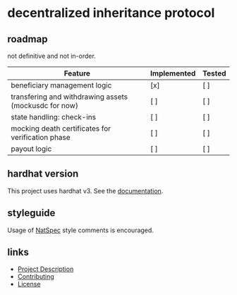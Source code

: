 # decentralized inheritance protocol

## roadmap

not definitive and not in-order.  

| Feature | Implemented | Tested |
|---------|-------------|--------|
| beneficiary management logic | [x] | [ ] |
| transfering and withdrawing assets (mockusdc for now) | [ ] | [ ] |
| state handling: check-ins | [ ] | [ ] |
| mocking death certificates for verification phase | [ ] | [ ] |
| payout logic | [ ] | [ ] |  

## hardhat version

This project uses hardhat v3. See the [documentation](https://hardhat.org/docs/getting-started).

## styleguide

Usage of [NatSpec](https://docs.soliditylang.org/en/latest/natspec-format.html) style comments is encouraged.

## links

* [Project Description](description.txt)
* [Contributing](CONTRIBUTING.md)
* [License](LICENSE.md)

